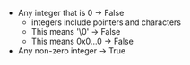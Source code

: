 * Any integer that is 0 -> False
	* integers include pointers and characters
	* This means '\0' -> False
	* This means 0x0...0 -> False
* Any non-zero integer -> True
